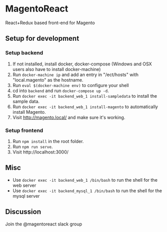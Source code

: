 # MagentoReact
React+Redux based front-end for Magento

## Setup for development

### Setup backend
1. If not installed, install docker, docker-compose (Windows and OSX users also have to install docker-machine)
2. Run `docker-machine ip` and add an entry in "/ect/hosts" with "local.magento" as the hostname.
3. Run `eval $(docker-machine env)` to configure your shell
4. cd into `backend` and run `docker-compose up -d`.
5. Run `docker exec -it backend_web_1 install-sampledata` to install the sample data.
6. Run `docker exec -it backend_web_1 install-magento` to automatically install Magento.
7. Visit http://magento.local/ and make sure it's working.

### Setup frontend
1. Run `npm install` in the root folder.
2. Run `npm run serve`.
6. Visit http://localhost:3000/

## Misc

* Use `docker exec -it backend_web_1 /bin/bash` to run the shell for the web server
* Use `docker exec -it backend_mysql_1 /bin/bash` to run the shell for the mysql server

## Discussion

Join the @magentoreact slack group
